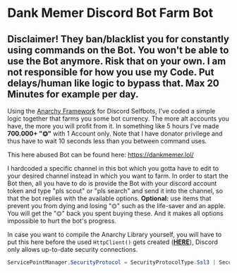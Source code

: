 # Dank Memer Discord Bot Farm Bot

## Disclaimer! They ban/blacklist you for constantly using commands on the Bot. You won't be able to use the Bot anymore. Risk that on your own. I am not responsible for how you use my Code. Put delays/human like logic to bypass that. Max 20 Minutes for example per day.
Using the [Anarchy Framework](https://github.com/not-ilinked/Anarchy) for Discord Selfbots, I've coded a simple logic together that farms you some bot currency. The more alt accounts you have, the more you will profit from it. In something like 5 hours I've made **700.000+ "⏣"** with 1 Account only. Note that I have donator privilege and thus have to wait 10 seconds less than you between command uses.

This here abused Bot can be found here: https://dankmemer.lol/

I hardcoded a specific channel in this bot which you gotta have to edit to your desired channel instead in which you want to farm. In order to start the Bot then, all you have to do is provide the Bot with your discord account token and type "pls scout" or "pls search" and send it into the channel, so that the bot replies with the available options. **Optional:** use items that prevent you from dying and losing "⏣" such as the life-saver and an apple. You will get the "⏣" back you spent buying these. And it makes all options impossible to hurt the bot's progress.

In case you want to compile the Anarchy Library yourself, you will have to put this here before the used ``HttpClient()`` gets created ([**HERE**](https://github.com/not-ilinked/Anarchy/blob/231c41aeb4955e8c0d63ee3bf38e6638cd9b778b/Anarchy/REST/SuperProperties.cs#L16)), Discord only allows up-to-date security connections.
```csharp
ServicePointManager.SecurityProtocol = SecurityProtocolType.Ssl3 | SecurityProtocolType.Tls | SecurityProtocolType.Tls11 | SecurityProtocolType.Tls12;
```
